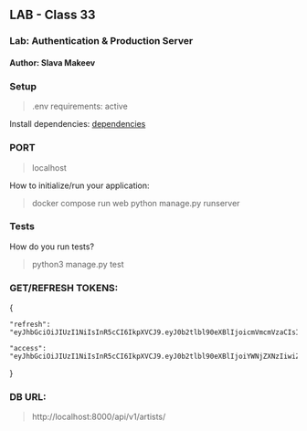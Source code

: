 ## LAB - Class 33

### Lab: Authentication & Production Server

#### Author: Slava Makeev

### Setup

>.env requirements: active

Install dependencies: [dependencies](requirements.txt)

### PORT
>localhost

How to initialize/run your application:

> docker compose run web python manage.py runserver


### Tests

How do you run tests?

>python3 manage.py test
 
 
 ### GET/REFRESH TOKENS:
 
{

    "refresh": "eyJhbGciOiJIUzI1NiIsInR5cCI6IkpXVCJ9.eyJ0b2tlbl90eXBlIjoicmVmcmVzaCIsImV4cCI6MTY5MDUwMzg0NiwiaWF0IjoxNjkwNDE3NDQ2LCJqdGkiOiI4OGMwZDM1NGIzZWQ0YzZlYTY3OTA4OTU2OTBjZmJiNSIsInVzZXJfaWQiOjF9.9hWx774f8asg4edjwflBXUasKI4dFaRx8MeadNadEKA",

    "access": "eyJhbGciOiJIUzI1NiIsInR5cCI6IkpXVCJ9.eyJ0b2tlbl90eXBlIjoiYWNjZXNzIiwiZXhwIjoxNjkwNDE3NzQ2LCJpYXQiOjE2OTA0MTc0NDYsImp0aSI6ImYzMGRlNTY0ZDYyNzQyN2RhOTZkMzMyZjgyYWJmY2ZhIiwidXNlcl9pZCI6MX0.k9TUDbvEjQ553vM6aWwvBlUk6SYqJQ_RbCB2ZTP_XSY"
}

### DB URL:

> http://localhost:8000/api/v1/artists/ 